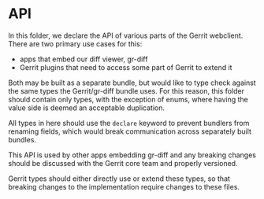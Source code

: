 # API

In this folder, we declare the API of various parts of the Gerrit webclient.
There are two primary use cases for this:

* apps that embed our diff viewer, gr-diff
* Gerrit plugins that need to access some part of Gerrit to extend it

Both may be built as a separate bundle, but would like to type check against
the same types the Gerrit/gr-diff bundle uses. For this reason, this folder
should contain only types, with the exception of enums, where having the
value side is deemed an acceptable duplication.

All types in here should use the `declare` keyword to prevent bundlers from
renaming fields, which would break communication across separately built
bundles.

This API is used by other apps embedding gr-diff and any breaking changes
should be discussed with the Gerrit core team and properly versioned.

Gerrit types should either directly use or extend these types, so that
breaking changes to the implementation require changes to these files.
